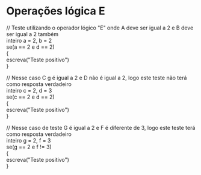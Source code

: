 # Operações lógica E
// Teste utilizando o operador lógico "E" onde A deve ser igual a 2 e B deve ser igual a 2 também<br>
inteiro a = 2, b = 2<br>
se(a == 2 e d == 2)<br>
{<br>
  escreva("Teste positivo")<br>
}<br>

// Nesse caso C g é igual a 2 e D não é igual a 2, logo este teste não terá como resposta verdadeiro<br>
inteiro c = 2, d = 3<br>
se(c == 2 e d == 2)<br>
{<br>
  escreva("Teste positivo")<br>
}<br>

// Nesse caso de teste G é igual a 2 e F é diferente de 3, logo este teste terá como resposta verdadeiro<br>
inteiro g = 2, f = 3<br>
se(g == 2 e f != 3)<br>
{<br>
  escreva("Teste positivo")<br>
}<br>
